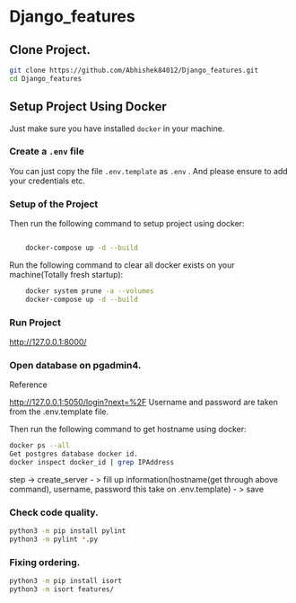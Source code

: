 # Django_features

## Clone Project.

```sh
git clone https://github.com/Abhishek84012/Django_features.git
cd Django_features
```

## Setup Project Using Docker

Just make sure you have installed `docker` in your machine.

### Create a `.env` file

You can just copy the file `.env.template` as `.env` . And please ensure to add your credentials etc.

### Setup of the Project

Then run the following command to setup project using docker:

```sh 

    docker-compose up -d --build

```

Run the following command to clear all docker exists on your machine(Totally fresh startup):

```sh
    docker system prune -a --volumes
    docker-compose up -d --build

```

### Run Project

http://127.0.0.1:8000/

### Open database on pgadmin4.

Reference <!-- https://towardsdatascience.com/how-to-run-postgresql-and-pgadmin-using-docker-3a6a8ae918b5 -->

http://127.0.0.1:5050/login?next=%2F
Username and password are taken from the .env.template file.

Then run the following command to get hostname using docker:

```sh
docker ps --all
Get postgres database docker id.
docker inspect docker_id | grep IPAddress
```

step -> create_server - >  fill up information(hostname(get through above command), username, password this take on .env.template) - > save 

### Check code quality.

<!-- https://pypi.org/project/pylint/ -->

```sh
python3 -m pip install pylint
python3 -m pylint *.py
```

### Fixing ordering.

```sh
python3 -m pip install isort
python3 -m isort features/
```
